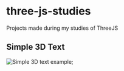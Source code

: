 # three-js-studies
Projects made during my studies of ThreeJS


## Simple 3D Text
![Simple 3D text example](/gifs/3dtext.gif);
